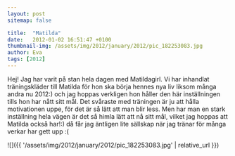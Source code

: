 ```yaml
---
layout: post
sitemap: false

title:  "Matilda"
date:   2012-01-02 16:51:47 +0100
thumbnail-img: /assets/img/2012/january/2012/pic_182253083.jpg
author: Eva
tags: [2012]
---
```


Hej! Jag har varit på stan hela dagen med Matildagirl. Vi har inhandlat träningskläder till Matilda för hon ska börja hennes nya liv liksom många andra nu 2012:) och jag hoppas verkligen hon håller den här inställningen tills hon har nått sitt mål. Det svåraste med träningen är ju att hålla motivationen uppe, för det är så lätt att man blir less. Men har man en stark inställning hela vägen är det så himla lätt att nå sitt mål, vilket jag hoppas att Matilda också har!:) då får jag äntligen lite sällskap när jag tränar för många verkar har gett upp :(

![]({{ '/assets/img/2012/january/2012/pic_182253083.jpg'  | relative_url }})

